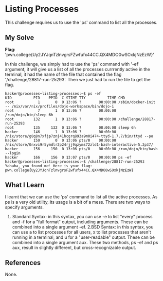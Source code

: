 # Listing Processes
This challenge requires us to use the 'ps' command to list all the processes.
## My Solve
**Flag:** 'pwn.college{Uy2JYJqnTzlnvgrsFZwfufx44CC.QX4MDO0wSOxkjNzEzW}'

In this challenge, we simply had to use the 'ps' command with '-ef' argument, it will give us a list of all the processes currrently active in the terminal, it had the name 
of the file that contained the flag '/challenge/28817-run-25293'. Then we just had to run the file to get the flag.
```
hacker@processes~listing-processes:~$ ps -ef
UID          PID    PPID  C STIME TTY          TIME CMD
root           1       0  0 13:06 ?        00:00:00 /sbin/docker-init -- /nix/var/nix/profiles/dojo-workspace/bin/dojo-i
root           7       1  0 13:06 ?        00:00:00 /run/dojo/bin/sleep 6h
root         132       1  0 13:06 ?        00:00:00 /challenge/28817-run-25293
root         135     132  0 13:06 ?        00:00:00 sleep 6h
hacker       146       1  0 13:06 ?        00:00:00 /nix/store/g0q8n7xfjp7znj41hcgrq893a9m0i474-ttyd-1.7.7/bin/ttyd --po
hacker       150       0  0 13:06 pts/0    00:00:00 /nix/store/0nxvi9r5ymdlr2p24rjj9qzyms72zld1-bash-interactive-5.2p37/
hacker       156     150  0 13:06 pts/0    00:00:00 /run/dojo/bin/bash --login
hacker       166     156  0 13:07 pts/0    00:00:00 ps -ef
hacker@processes~listing-processes:~$ /challenge/28817-run-25293
Yahaha, you found me! Here is your flag:
pwn.college{Uy2JYJqnTzlnvgrsFZwfufx44CC.QX4MDO0wSOxkjNzEzW}
```

## What I Learn
I learnt that we can use the 'ps' command to list all the active processes.
As ps is a very old utility, its usage is a bit of a mess. There are two ways to specify arguments.
1. Standard Syntax: in this syntax, you can use -e to list "every" process and -f for a "full format" output, including arguments. These can be combined into a single
   argument -ef.
2.BSD Syntax: in this syntax, you can use a to list processes for all users, x to list processes that aren't running in a terminal, and u for a "user-readable" output.
  These can be combined into a single argument aux.
These two methods, ps -ef and ps aux, result in slightly different, but cross-recognizable output.
## References
None.

